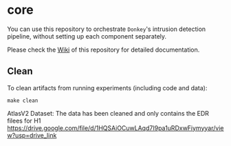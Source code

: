 # core

You can use this repository to orchestrate `Donkey`'s intrusion detection pipeline,
without setting up each component separately.

Please check the [Wiki](https://github.com/crimson-unicorn/core/wiki) of this repository for detailed documentation.

## Clean

To clean artifacts from running experiments (including code and data):
```
make clean
```

AtlasV2 Dataset:
The data has been cleaned and only contains the EDR filees for H1
https://drive.google.com/file/d/1HQSAiOCuwLAqd7I9pa1uRDxwFiymyyar/view?usp=drive_link
